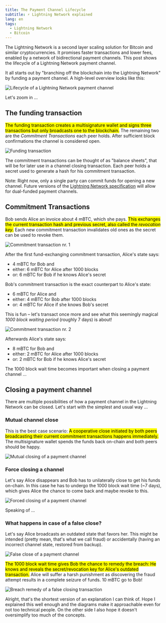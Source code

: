 ```yaml
---
title: The Payment Channel Lifecycle
subtitle: ⚡️ Lightning Network explained
lang: en
tags:
  - Lightning Network
  - Bitcoin
---
```


The Lightning Network is a second layer scaling solution for Bitcoin and similar cryptocurrencies.
It promises faster transactions and lower fees, enabled by a network of bidirectional payment channels.
This post shows the lifecycle of a Lightning Network payment channel.

It all starts out by "branching off the blockchain into the Lightning Network" by funding a payment channel.
A high-level overview looks like this:

![Lifecycle of a Lightning Network payment channel](/files/lightning-network/payment-channel-lifecycle.svg)

 Let's zoom in …

## The funding transaction

<mark>The funding transaction creates a multisignature wallet and signs three transactions but only broadcasts one to the blockchain.</mark>
The remaining two are the *Commitment Transactions* each peer holds.
After sufficient block confirmations the channel is considered open.

![Funding transaction](/files/lightning-network/funding-transaction.svg)

The commitment transactions can be thought of as "balance sheets", that will be for later use in a channel closing transaction.
Each peer holds a secret used to generate a hash for his commitment transaction.

Note: Right now, only a single party can commit funds for opening a new channel.
Future versions of the [Lightning Network specification](https://github.com/lightningnetwork/lightning-rfc) will allow for dual-funded payment channels.

## Commitment Transactions

Bob sends Alice an invoice about 4 mBTC, which she pays.
<mark>This exchanges the current transaction hash and previous secret, also called the *revocation key*.</mark>
Each new commitment transaction invalidates old ones as the secret can be used to revoke them.

![Commitment transaction nr. 1](/files/lightning-network/commitment-transaction-1.svg)

After the first fund-exchanging commitment transaction, Alice's state says:

- 4 mBTC for Bob and
- either: 6 mBTC for Alice after 1000 blocks
- or: 6 mBTC for Bob if he knows Alice's secret

Bob's commitment transaction is the exact counterpart to Alice's state:

- 6 mBTC for Alice and
- either: 4 mBTC for Bob after 1000 blocks
- or: 4 mBTC for Alice if she knows Bob's secret

This is fun – let's transact once more and see what this seemingly magical *1000 block waiting period* (roughly 7 days) is about!

![Commitment transaction nr. 2](/files/lightning-network/commitment-transaction-2.svg)

Afterwards Alice's state says:

- 8 mBTC for Bob and
- either: 2 mBTC for Alice after 1000 blocks
- or: 2 mBTC for Bob if he knows Alice's secret

The 1000 block wait time becomes important when closing a payment channel …

## Closing a payment channel

There are multiple possibilities of how a payment channel in the Lightning Network can be closed.
Let's start with the simplest and usual way …

### Mutual channel close

This is the best case scenario:
<mark>A cooperative close initiated by both peers broadcasting their current commitment transactions happens immediately.</mark>
The multisignature wallet spends the funds back on-chain and both peers should be happy.

![Mutual closing of a payment channel](/files/lightning-network/closing-transaction-mutual.svg)

### Force closing a channel

Let's say Alice disappears and Bob has to unilaterally close to get his funds on-chain.
In this case he has to undergo the 1000 block wait time (~7 days), which gives Alice the chance to come back and maybe revoke to this.

![Forced closing of a payment channel](/files/lightning-network/closing-transaction-forced.svg)

Speaking of …

### What happens in case of a false close?

Let's say Alice broadcasts an outdated state that favors her.
This might be intended (pretty mean, that's what we call fraud) or accidentally (having an incorrect channel state, restored from backup).

![False close of a payment channel](/files/lightning-network/closing-transaction-false.svg)

<mark>The 1000 block wait time gives Bob the chance to remedy the breach:
He knows and reveals the secret/revocation key for Alice's outdated transaction.</mark>
Alice will suffer a harsh punishment as discovering the fraud attempt results in a complete seizure of funds.
10 mBTC go to Bob!

![Breach remedy of a false closing transaction](/files/lightning-network/closing-transaction-remedy.svg)

Alright, that's the shortest version of an explanation I can think of.
Hope I explained this well enough and the diagrams make it approachable even for not too technical people.
On the other side I also hope it doesn't oversimplify too much of the concepts.
